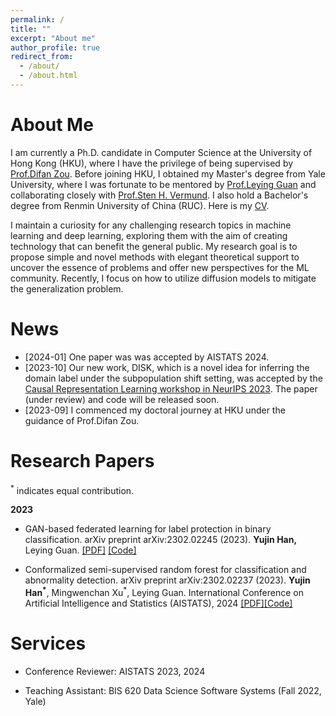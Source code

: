 ```yaml
---
permalink: /
title: ""
excerpt: "About me"
author_profile: true
redirect_from: 
  - /about/
  - /about.html
---
```

About Me
======

I am currently a Ph.D. candidate in Computer Science at the University of Hong Kong (HKU), where I have the privilege of being supervised by [Prof.Difan Zou](https://difanzou.github.io). Before joining HKU, I obtained my Master's degree from Yale University, where I was fortunate to be mentored by [Prof.Leying Guan](https://campuspress.yale.edu/lguan) and collaborating closely with [Prof.Sten H. Vermund](https://ysph.yale.edu/profile/sten-vermund/). I also hold a Bachelor's degree from Renmin University of China (RUC). Here is my [CV](https://github.com/yujinhan98/yujinhan98.github.io/blob/master/yujin_CV_2023.pdf).

I maintain a curiosity for any challenging research topics in machine learning and deep learning, exploring them with the aim of creating technology that can benefit the general public. My research goal is to propose simple and novel methods with elegant theoretical support to uncover the essence of problems and offer new perspectives for the ML community. Recently, I focus on how to utilize diffusion models to mitigate the generalization problem.


News
======
- [2024-01] One paper was was accepted by AISTATS 2024.
- [2023-10] Our new work, DISK, which is a novel idea for inferring the domain label under the subpopulation shift setting, was accepted by the [Causal Representation Learning workshop in NeurIPS 2023](https://neurips.cc/virtual/2023/workshop/66497). The paper (under review) and code will be released soon.
- [2023-09] I commenced my doctoral journey at HKU under the guidance of Prof.Difan Zou.

Research Papers
======

<sup>*</sup> indicates equal contribution.
  
**2023**

- GAN-based federated learning for label protection in binary classification. arXiv preprint arXiv:2302.02245 (2023).
  **Yujin Han,** Leying Guan. [[PDF]](https://arxiv.org/pdf/2302.02245.pdf) [[Code]](https://github.com/yujinhan98/Generative-Adversarial-Federated-Model)
  
- Conformalized semi-supervised random forest for classification and abnormality detection. arXiv preprint arXiv:2302.02237 (2023).
  **Yujin Han<sup>*</sup>**, Mingwenchan Xu<sup>*</sup>, Leying Guan.
  International Conference on Artificial Intelligence and Statistics (AISTATS), 2024
  [[PDF]](https://arxiv.org/pdf/2302.02237.pdf)[[Code]](https://github.com/yujinhan98/CSForest)

Services
======
- Conference Reviewer: AISTATS 2023, 2024

- Teaching Assistant: BIS 620 Data Science Software Systems (Fall 2022, Yale)
